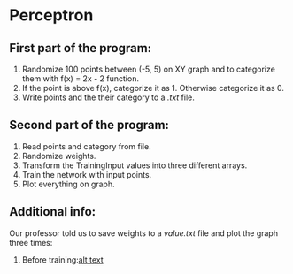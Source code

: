 # Perceptron
## First part of the program:
1. Randomize 100 points between (-5, 5) on XY graph and to categorize them with f(x) = 2x - 2 function.
2. If the point is above f(x), categorize it as 1. Otherwise categorize it as 0.
3. Write points and the their category to a *.txt* file.
## Second part of the program:
1. Read points and category from file.
2. Randomize weights.
3. Transform the TrainingInput values into three different arrays.
4. Train the network with input points.
5. Plot everything on graph.
## Additional info:
Our professor told us to save weights to a *value.txt* file and plot the graph three times:
1. Before training:[alt text](https://github.com/Krolag/IDA_Homework_AI/blob/master/plots/1.png?raw=true)
